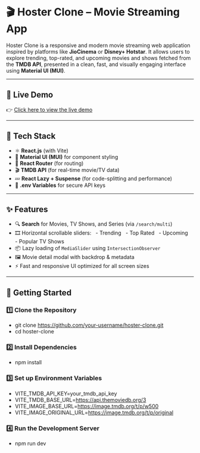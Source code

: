 # 🎬 Hoster Clone – Movie Streaming App

Hoster Clone is a responsive and modern movie streaming web application inspired by platforms like **JioCinema** or **Disney+ Hotstar**. It allows users to explore trending, top-rated, and upcoming movies and shows fetched from the **TMDB API**, presented in a clean, fast, and visually engaging interface using **Material UI (MUI)**.

---

## 🚀 Live Demo

👉 [Click here to view the live demo](https://hotstar-clone-virid.vercel.app)

---

## 🧰 Tech Stack

- ⚛️ **React.js** (with Vite)
- 🎨 **Material UI (MUI)** for component styling
- 🔀 **React Router** (for routing)
- 🎬 **TMDB API** (for real-time movie/TV data)
- 💤 **React Lazy + Suspense** (for code-splitting and performance)
- 🔐 **.env Variables** for secure API keys

---

## ✨ Features

- 🔍 **Search** for Movies, TV Shows, and Series (via `/search/multi`)
- 🎞️ Horizontal scrollable sliders:
  - Trending
  - Top Rated
  - Upcoming
  - Popular TV Shows
- 📦 Lazy loading of `MediaSlider` using `IntersectionObserver`
- 🖼️ Movie detail modal with backdrop & metadata
- ⚡ Fast and responsive UI optimized for all screen sizes


---

## 🔧 Getting Started

### 1️⃣ Clone the Repository

- git clone https://github.com/your-username/hoster-clone.git
- cd hoster-clone 

### 2️⃣ Install Dependencies

- npm install

### 3️⃣ Set up Environment Variables

- VITE_TMDB_API_KEY=your_tmdb_api_key
- VITE_TMDB_BASE_URL=https://api.themoviedb.org/3
- VITE_IMAGE_BASE_URL=https://image.tmdb.org/t/p/w500
- VITE_IMAGE_ORIGINAL_URL=https://image.tmdb.org/t/p/original

### 4️⃣ Run the Development Server

- npm run dev

